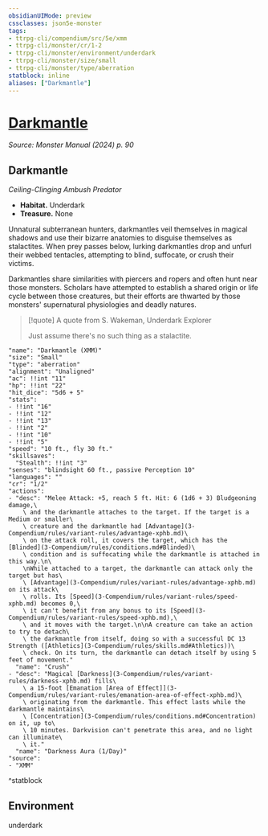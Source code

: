 ```yaml
---
obsidianUIMode: preview
cssclasses: json5e-monster
tags:
- ttrpg-cli/compendium/src/5e/xmm
- ttrpg-cli/monster/cr/1-2
- ttrpg-cli/monster/environment/underdark
- ttrpg-cli/monster/size/small
- ttrpg-cli/monster/type/aberration
statblock: inline
aliases: ["Darkmantle"]
---
```

# [Darkmantle](3-Compendium\bestiary\aberration/darkmantle-xmm.md)
*Source: Monster Manual (2024) p. 90*  

## Darkmantle

*Ceiling-Clinging Ambush Predator*

- **Habitat.** Underdark  
- **Treasure.** None  

Unnatural subterranean hunters, darkmantles veil themselves in magical shadows and use their bizarre anatomies to disguise themselves as stalactites. When prey passes below, lurking darkmantles drop and unfurl their webbed tentacles, attempting to blind, suffocate, or crush their victims.

Darkmantles share similarities with piercers and ropers and often hunt near those monsters. Scholars have attempted to establish a shared origin or life cycle between those creatures, but their efforts are thwarted by those monsters' supernatural physiologies and deadly natures.

> [!quote] A quote from S. Wakeman, Underdark Explorer  
> 
> Just assume there's no such thing as a stalactite.


```statblock
"name": "Darkmantle (XMM)"
"size": "Small"
"type": "aberration"
"alignment": "Unaligned"
"ac": !!int "11"
"hp": !!int "22"
"hit_dice": "5d6 + 5"
"stats":
- !!int "16"
- !!int "12"
- !!int "13"
- !!int "2"
- !!int "10"
- !!int "5"
"speed": "10 ft., fly 30 ft."
"skillsaves":
  "Stealth": !!int "3"
"senses": "blindsight 60 ft., passive Perception 10"
"languages": ""
"cr": "1/2"
"actions":
- "desc": "Melee Attack: +5, reach 5 ft. Hit: 6 (1d6 + 3) Bludgeoning damage,\
    \ and the darkmantle attaches to the target. If the target is a Medium or smaller\
    \ creature and the darkmantle had [Advantage](3-Compendium/rules/variant-rules/advantage-xphb.md)\
    \ on the attack roll, it covers the target, which has the [Blinded](3-Compendium/rules/conditions.md#Blinded)\
    \ condition and is suffocating while the darkmantle is attached in this way.\n\
    \nWhile attached to a target, the darkmantle can attack only the target but has\
    \ [Advantage](3-Compendium/rules/variant-rules/advantage-xphb.md) on its attack\
    \ rolls. Its [Speed](3-Compendium/rules/variant-rules/speed-xphb.md) becomes 0,\
    \ it can't benefit from any bonus to its [Speed](3-Compendium/rules/variant-rules/speed-xphb.md),\
    \ and it moves with the target.\n\nA creature can take an action to try to detach\
    \ the darkmantle from itself, doing so with a successful DC 13 Strength ([Athletics](3-Compendium/rules/skills.md#Athletics))\
    \ check. On its turn, the darkmantle can detach itself by using 5 feet of movement."
  "name": "Crush"
- "desc": "Magical [Darkness](3-Compendium/rules/variant-rules/darkness-xphb.md) fills\
    \ a 15-foot [Emanation [Area of Effect]](3-Compendium/rules/variant-rules/emanation-area-of-effect-xphb.md)\
    \ originating from the darkmantle. This effect lasts while the darkmantle maintains\
    \ [Concentration](3-Compendium/rules/conditions.md#Concentration) on it, up to\
    \ 10 minutes. Darkvision can't penetrate this area, and no light can illuminate\
    \ it."
  "name": "Darkness Aura (1/Day)"
"source":
- "XMM"
```
^statblock

## Environment

underdark